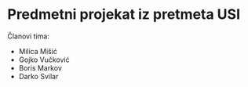 # Predmetni projekat iz pretmeta USI

Članovi tima:
* Milica Mišić
* Gojko Vučković
* Boris Markov
* Darko Svilar
